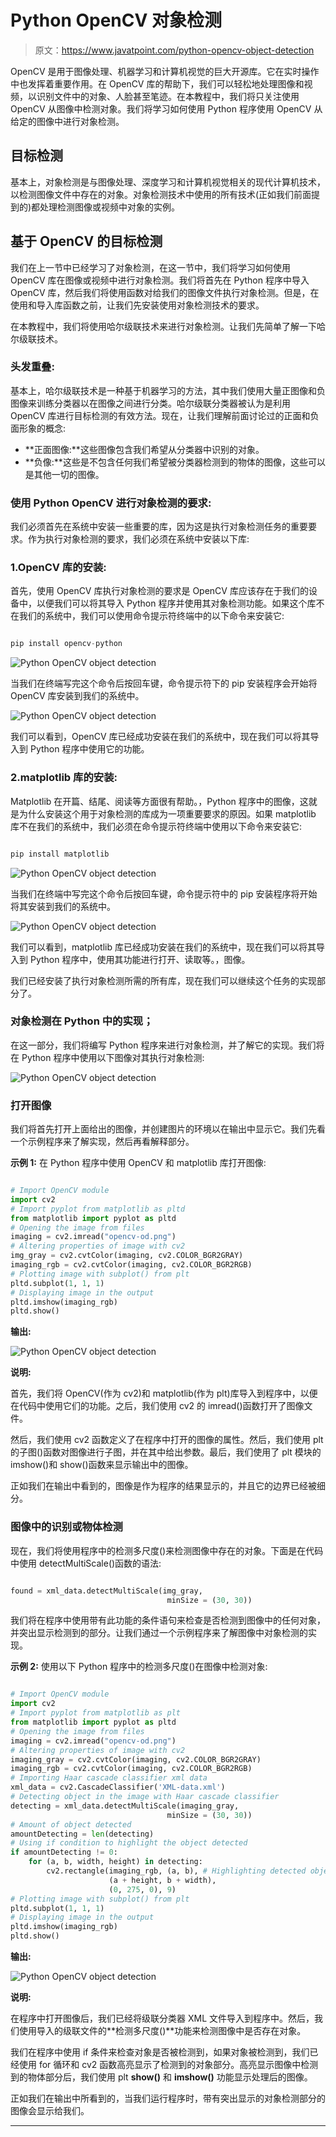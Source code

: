 # Python OpenCV 对象检测

> 原文：<https://www.javatpoint.com/python-opencv-object-detection>

OpenCV 是用于图像处理、机器学习和计算机视觉的巨大开源库。它在实时操作中也发挥着重要作用。在 OpenCV 库的帮助下，我们可以轻松地处理图像和视频，以识别文件中的对象、人脸甚至笔迹。在本教程中，我们将只关注使用 OpenCV 从图像中检测对象。我们将学习如何使用 Python 程序使用 OpenCV 从给定的图像中进行对象检测。

## 目标检测

基本上，对象检测是与图像处理、深度学习和计算机视觉相关的现代计算机技术，以检测图像文件中存在的对象。对象检测技术中使用的所有技术(正如我们前面提到的)都处理检测图像或视频中对象的实例。

## 基于 OpenCV 的目标检测

我们在上一节中已经学习了对象检测，在这一节中，我们将学习如何使用 OpenCV 库在图像或视频中进行对象检测。我们将首先在 Python 程序中导入 OpenCV 库，然后我们将使用函数对给我们的图像文件执行对象检测。但是，在使用和导入库函数之前，让我们先安装使用对象检测技术的要求。

在本教程中，我们将使用哈尔级联技术来进行对象检测。让我们先简单了解一下哈尔级联技术。

### 头发重叠:

基本上，哈尔级联技术是一种基于机器学习的方法，其中我们使用大量正图像和负图像来训练分类器以在图像之间进行分类。哈尔级联分类器被认为是利用 OpenCV 库进行目标检测的有效方法。现在，让我们理解前面讨论过的正面和负面形象的概念:

*   **正面图像:**这些图像包含我们希望从分类器中识别的对象。
*   **负像:**这些是不包含任何我们希望被分类器检测到的物体的图像，这些可以是其他一切的图像。

### 使用 Python OpenCV 进行对象检测的要求:

我们必须首先在系统中安装一些重要的库，因为这是执行对象检测任务的重要要求。作为执行对象检测的要求，我们必须在系统中安装以下库:

### 1.OpenCV 库的安装:

首先，使用 OpenCV 库执行对象检测的要求是 OpenCV 库应该存在于我们的设备中，以便我们可以将其导入 Python 程序并使用其对象检测功能。如果这个库不在我们的系统中，我们可以使用命令提示符终端中的以下命令来安装它:

```py

pip install opencv-python

```

![Python OpenCV object detection](img/9a65f0ac64d7a8bce92e8185698aa66f.png)

当我们在终端写完这个命令后按回车键，命令提示符下的 pip 安装程序会开始将 OpenCV 库安装到我们的系统中。

![Python OpenCV object detection](img/31354ca5b16ba2d9e7d4a477f755c2d6.png)

我们可以看到，OpenCV 库已经成功安装在我们的系统中，现在我们可以将其导入到 Python 程序中使用它的功能。

### 2.matplotlib 库的安装:

Matplotlib 在开篇、结尾、阅读等方面很有帮助。，Python 程序中的图像，这就是为什么安装这个用于对象检测的库成为一项重要要求的原因。如果 matplotlib 库不在我们的系统中，我们必须在命令提示符终端中使用以下命令来安装它:

```py

pip install matplotlib

```

![Python OpenCV object detection](img/17047dfe9fa3301d5bafd3951330b44a.png)

当我们在终端中写完这个命令后按回车键，命令提示符中的 pip 安装程序将开始将其安装到我们的系统中。

![Python OpenCV object detection](img/adec4c14adfb1ace475b0b858085cb7f.png)

我们可以看到，matplotlib 库已经成功安装在我们的系统中，现在我们可以将其导入到 Python 程序中，使用其功能进行打开、读取等。，图像。

我们已经安装了执行对象检测所需的所有库，现在我们可以继续这个任务的实现部分了。

### 对象检测在 Python 中的实现；

在这一部分，我们将编写 Python 程序来进行对象检测，并了解它的实现。我们将在 Python 程序中使用以下图像对其执行对象检测:

![Python OpenCV object detection](img/375d017fa4d2c447c521a96cb2840059.png)

### 打开图像

我们将首先打开上面给出的图像，并创建图片的环境以在输出中显示它。我们先看一个示例程序来了解实现，然后再看解释部分。

**示例 1:** 在 Python 程序中使用 OpenCV 和 matplotlib 库打开图像:

```py

# Import OpenCV module
import cv2
# Import pyplot from matplotlib as pltd
from matplotlib import pyplot as pltd
# Opening the image from files
imaging = cv2.imread("opencv-od.png")
# Altering properties of image with cv2
img_gray = cv2.cvtColor(imaging, cv2.COLOR_BGR2GRAY)
imaging_rgb = cv2.cvtColor(imaging, cv2.COLOR_BGR2RGB)
# Plotting image with subplot() from plt
pltd.subplot(1, 1, 1)
# Displaying image in the output
pltd.imshow(imaging_rgb)
pltd.show()

```

**输出:**

![Python OpenCV object detection](img/1f5765a01cb18ba3596d311e651e9cdc.png)

**说明:**

首先，我们将 OpenCV(作为 cv2)和 matplotlib(作为 plt)库导入到程序中，以便在代码中使用它们的功能。之后，我们使用 cv2 的 imread()函数打开了图像文件。

然后，我们使用 cv2 函数定义了在程序中打开的图像的属性。然后，我们使用 plt 的子图()函数对图像进行子图，并在其中给出参数。最后，我们使用了 plt 模块的 imshow()和 show()函数来显示输出中的图像。

正如我们在输出中看到的，图像是作为程序的结果显示的，并且它的边界已经被细分。

### 图像中的识别或物体检测

现在，我们将使用程序中的检测多尺度()来检测图像中存在的对象。下面是在代码中使用 detectMultiScale()函数的语法:

```py

found = xml_data.detectMultiScale(img_gray, 
                                   minSize = (30, 30))

```

我们将在程序中使用带有此功能的条件语句来检查是否检测到图像中的任何对象，并突出显示检测到的部分。让我们通过一个示例程序来了解图像中对象检测的实现。

**示例 2:** 使用以下 Python 程序中的检测多尺度()在图像中检测对象:

```py

# Import OpenCV module
import cv2
# Import pyplot from matplotlib as plt
from matplotlib import pyplot as pltd
# Opening the image from files
imaging = cv2.imread("opencv-od.png")
# Altering properties of image with cv2
imaging_gray = cv2.cvtColor(imaging, cv2.COLOR_BGR2GRAY)
imaging_rgb = cv2.cvtColor(imaging, cv2.COLOR_BGR2RGB)
# Importing Haar cascade classifier xml data
xml_data = cv2.CascadeClassifier('XML-data.xml')
# Detecting object in the image with Haar cascade classifier 
detecting = xml_data.detectMultiScale(imaging_gray, 
                                   minSize = (30, 30))
# Amount of object detected
amountDetecting = len(detecting)
# Using if condition to highlight the object detected
if amountDetecting != 0:
    for (a, b, width, height) in detecting:
        cv2.rectangle(imaging_rgb, (a, b), # Highlighting detected object with rectangle
                      (a + height, b + width), 
                      (0, 275, 0), 9)
# Plotting image with subplot() from plt
pltd.subplot(1, 1, 1)
# Displaying image in the output
pltd.imshow(imaging_rgb)
pltd.show()

```

**输出:**

![Python OpenCV object detection](img/bfd4406c2ac6114374d1941c78640745.png)

**说明:**

在程序中打开图像后，我们已经将级联分类器 XML 文件导入到程序中。然后，我们使用导入的级联文件的**检测多尺度()**功能来检测图像中是否存在对象。

我们在程序中使用 if 条件来检查对象是否被检测到，如果对象被检测到，我们已经使用 for 循环和 cv2 函数高亮显示了检测到的对象部分。高亮显示图像中检测到的物体部分后，我们使用 plt **show()** 和 **imshow()** 功能显示处理后的图像。

正如我们在输出中所看到的，当我们运行程序时，带有突出显示的对象检测部分的图像会显示给我们。

* * *